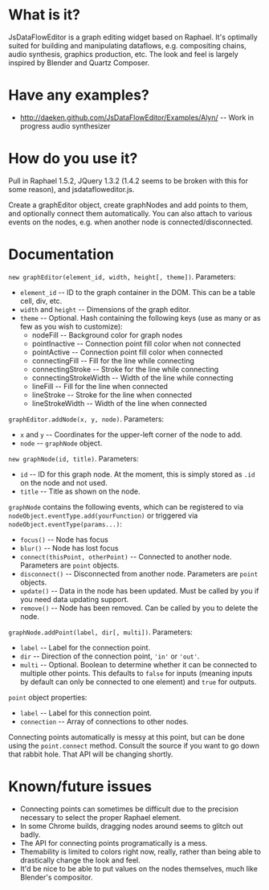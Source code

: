 What is it?
===========

JsDataFlowEditor is a graph editing widget based on Raphael.  It's optimally suited for building and manipulating dataflows, e.g. compositing chains, audio synthesis, graphics production, etc.  The look and feel is largely inspired by Blender and Quartz Composer.

Have any examples?
==================

- http://daeken.github.com/JsDataFlowEditor/Examples/Alyn/ -- Work in progress audio synthesizer

How do you use it?
==================

Pull in Raphael 1.5.2, JQuery 1.3.2 (1.4.2 seems to be broken with this for some reason), and jsdatafloweditor.js.

Create a graphEditor object, create graphNodes and add points to them, and optionally connect them automatically.  You can also attach to various events on the nodes, e.g. when another node is connected/disconnected.

Documentation
=============

`new graphEditor(element_id, width, height[, theme])`.  Parameters:

- `element_id` -- ID to the graph container in the DOM.  This can be a table cell, div, etc.
- `width` and `height` -- Dimensions of the graph editor.
- `theme` -- Optional.  Hash containing the following keys (use as many or as few as you wish to customize):
	- nodeFill -- Background color for graph nodes
	- pointInactive -- Connection point fill color when not connected
	- pointActive -- Connection point fill color when connected
	- connectingFill -- Fill for the line while connecting
	- connectingStroke -- Stroke for the line while connecting
	- connectingStrokeWidth -- Width of the line while connecting
	- lineFill -- Fill for the line when connected
	- lineStroke -- Stroke for the line when connected
	- lineStrokeWidth -- Width of the line when connected

`graphEditor.addNode(x, y, node)`.  Parameters:

- `x` and `y` -- Coordinates for the upper-left corner of the node to add.
- `node` -- `graphNode` object.

`new graphNode(id, title)`. Parameters:

- `id` -- ID for this graph node.  At the moment, this is simply stored as `.id` on the node and not used.
- `title` -- Title as shown on the node.

`graphNode` contains the following events, which can be registered to via `nodeObject.eventType.add(yourFunction)` or triggered via `nodeObject.eventType(params...)`:

- `focus()` -- Node has focus
- `blur()` -- Node has lost focus
- `connect(thisPoint, otherPoint)` -- Connected to another node.  Parameters are `point` objects.
- `disconnect()` -- Disconnected from another node.  Parameters are `point` objects.
- `update()` -- Data in the node has been updated.  Must be called by you if you need data updating support.
- `remove()` -- Node has been removed.  Can be called by you to delete the node.

`graphNode.addPoint(label, dir[, multi])`.  Parameters:

- `label` -- Label for the connection point.
- `dir` -- Direction of the connection point, `'in'` or `'out'`.
- `multi` -- Optional.  Boolean to determine whether it can be connected to multiple other points.  This defaults to `false` for inputs (meaning inputs by default can only be connected to one element) and `true` for outputs.

`point` object properties:

- `label` -- Label for this connection point.
- `connection` -- Array of connections to other nodes.

Connecting points automatically is messy at this point, but can be done using the `point.connect` method.  Consult the source if you want to go down that rabbit hole.  That API will be changing shortly.

Known/future issues
===================

- Connecting points can sometimes be difficult due to the precision necessary to select the proper Raphael element.
- In some Chrome builds, dragging nodes around seems to glitch out badly.
- The API for connecting points programatically is a mess.
- Themability is limited to colors right now, really, rather than being able to drastically change the look and feel.
- It'd be nice to be able to put values on the nodes themselves, much like Blender's compositor.
